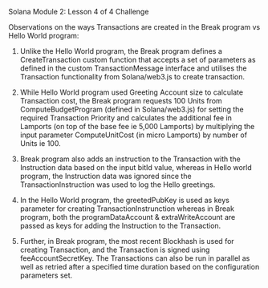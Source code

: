 Solana Module 2: Lesson 4 of 4 Challenge

Observations on the ways Transactions are created in the Break program vs Hello World program:

1. Unlike the Hello World program, the Break program defines a CreateTransaction custom function
that accepts a set of parameters as defined in the custom TransactionMessage interface and
utilises the Transaction functionality from Solana/web3.js to create transaction.

2. While Hello World program used Greeting Account size to calculate Transaction cost, the Break
program requests 100 Units from ComputeBudgetProgram (defined in Solana/web3.js) for setting
the required Transaction Priority and calculates the additional fee in Lamports 
(on top of  the base fee ie 5,000 Lamports) by multiplying the input parameter ComputeUnitCost 
(in micro Lamports) by number of Units ie 100.

3. Break program also adds an instruction to the Transaction with the Instruction data based on
the input bitId value, whereas in Hello world program, the Instruction data was ignored since
the TransactionInstruction was used to log the Hello greetings.

4. In the Hello World program, the greetedPubKey is used as keys parameter for creating
TransactionInstrunction whereas in Break program, both the programDataAccount & 
extraWriteAccount are passed as keys for adding the Instruction to the Transaction.

5. Further, in Break program, the most recent Blockhash is used for creating Transaction,
and the Transaction is signed using feeAccountSecretKey.
The Transactions can also be run in parallel as well as retried after a specified time
duration based on the configuration parameters set.
 
